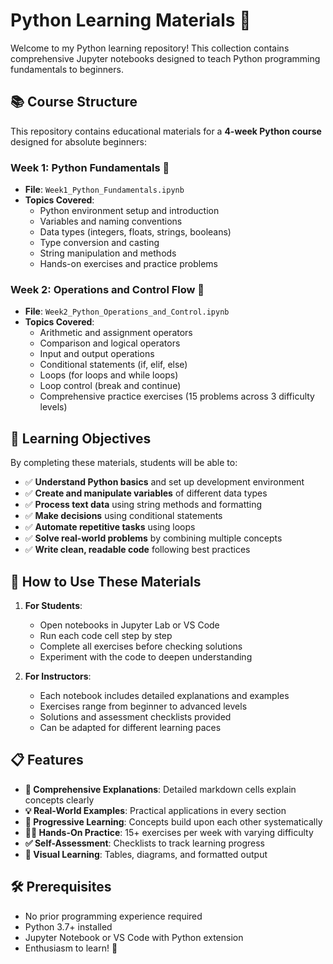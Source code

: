 # Python Learning Materials 🐍

Welcome to my Python learning repository! This collection contains comprehensive Jupyter notebooks designed to teach Python programming fundamentals to beginners.

## 📚 Course Structure

This repository contains educational materials for a **4-week Python course** designed for absolute beginners:

### Week 1: Python Fundamentals 🌟
- **File**: `Week1_Python_Fundamentals.ipynb`
- **Topics Covered**:
  - Python environment setup and introduction
  - Variables and naming conventions
  - Data types (integers, floats, strings, booleans)
  - Type conversion and casting
  - String manipulation and methods
  - Hands-on exercises and practice problems

### Week 2: Operations and Control Flow 🔄
- **File**: `Week2_Python_Operations_and_Control.ipynb`
- **Topics Covered**:
  - Arithmetic and assignment operators
  - Comparison and logical operators
  - Input and output operations
  - Conditional statements (if, elif, else)
  - Loops (for loops and while loops)
  - Loop control (break and continue)
  - Comprehensive practice exercises (15 problems across 3 difficulty levels)
## 🎯 Learning Objectives

By completing these materials, students will be able to:

- ✅ **Understand Python basics** and set up development environment
- ✅ **Create and manipulate variables** of different data types
- ✅ **Process text data** using string methods and formatting
- ✅ **Make decisions** using conditional statements
- ✅ **Automate repetitive tasks** using loops
- ✅ **Solve real-world problems** by combining multiple concepts
- ✅ **Write clean, readable code** following best practices

## 🚀 How to Use These Materials

1. **For Students**:
   - Open notebooks in Jupyter Lab or VS Code
   - Run each code cell step by step
   - Complete all exercises before checking solutions
   - Experiment with the code to deepen understanding

2. **For Instructors**:
   - Each notebook includes detailed explanations and examples
   - Exercises range from beginner to advanced levels
   - Solutions and assessment checklists provided
   - Can be adapted for different learning paces

## 📋 Features

- **📖 Comprehensive Explanations**: Detailed markdown cells explain concepts clearly
- **💡 Real-World Examples**: Practical applications in every section
- **🎯 Progressive Learning**: Concepts build upon each other systematically
- **🏋️‍♀️ Hands-On Practice**: 15+ exercises per week with varying difficulty
- **✅ Self-Assessment**: Checklists to track learning progress
- **🎨 Visual Learning**: Tables, diagrams, and formatted output

## 🛠️ Prerequisites

- No prior programming experience required
- Python 3.7+ installed
- Jupyter Notebook or VS Code with Python extension
- Enthusiasm to learn! 🎉

